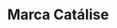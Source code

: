 ---
name: catalise
title: "Marca Catálise"
categories:
  - marca
colabs: guilherme vieira
draft: false
client: Catálise
images:
  - /projetos/catalise/images/default.png
---